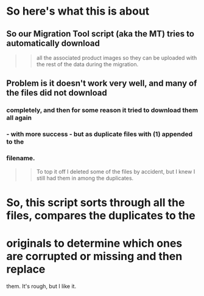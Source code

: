 # So here's what this is about
## So our Migration Tool script (aka the MT) tries to automatically download
>> all the associated product images so they can be uploaded with the rest of
>> the data during the migration.
## Problem is it doesn't work very well, and many of the files did not download
### completely, and then for some reason it tried to download them all again
### - with more success - but as duplicate files with (1) appended to the
### filename.
>> To top it off I deleted some of the files by accident, but I knew I still
>> had them in among the duplicates.
# So, this script sorts through all the files, compares the duplicates to the
# originals to determine which ones are corrupted or missing and then replace
them. It's rough, but I like it.
